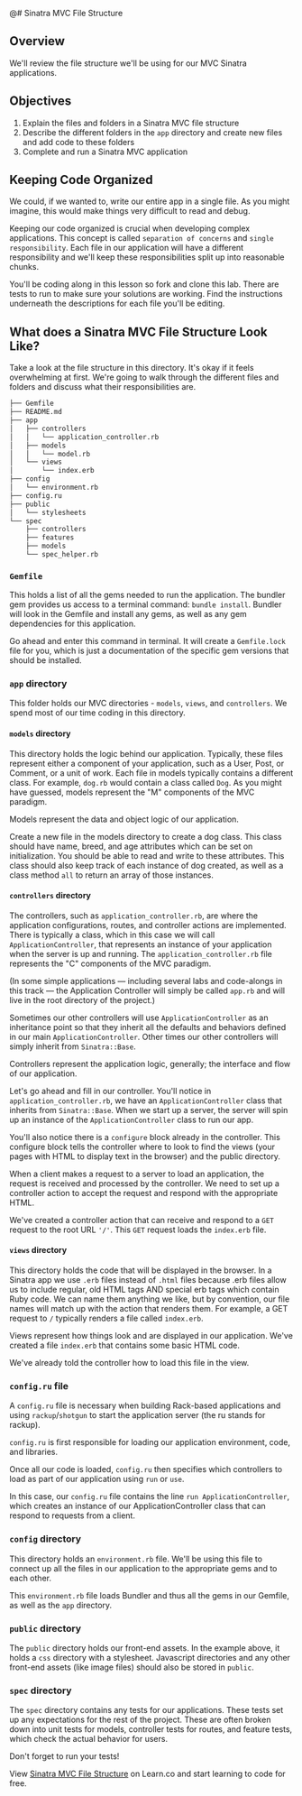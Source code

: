 @# Sinatra MVC File Structure

## Overview

We'll review the file structure we'll be using for our MVC Sinatra applications.

## Objectives

1. Explain the files and folders in a Sinatra MVC file structure
2. Describe the different folders in the `app` directory and create new files
   and add code to these folders
3. Complete and run a Sinatra MVC application

## Keeping Code Organized

We could, if we wanted to, write our entire app in a single file. As you might
imagine, this would make things very difficult to read and debug.

Keeping our code organized is crucial when developing complex applications.
This concept is called `separation of concerns` and `single responsibility`.
Each file in our application will have a different responsibility and we'll
keep these responsibilities split up into reasonable chunks.

You'll be coding along in this lesson so fork and clone this lab. There are
tests to run to make sure your solutions are working. Find the instructions
underneath the descriptions for each file you'll be editing.

## What does a Sinatra MVC File Structure Look Like?

Take a look at the file structure in this directory. It's okay if it feels
overwhelming at first. We're going to walk through the different files and
folders and discuss what their responsibilities are.

```bash
├── Gemfile
├── README.md
├── app
│   ├── controllers
│   │   └── application_controller.rb
│   ├── models
│   │   └── model.rb
│   └── views
│       └── index.erb
├── config
│   └── environment.rb
├── config.ru
├── public
│   └── stylesheets
└── spec
    ├── controllers
    ├── features
    ├── models
    └── spec_helper.rb
```

### `Gemfile`

This holds a list of all the gems needed to run the application. The bundler
gem provides us access to a terminal command: `bundle install`. Bundler will
look in the Gemfile and install any gems, as well as any gem dependencies for
this application.

Go ahead and enter this command in terminal. It will create a `Gemfile.lock`
file for you, which is just a documentation of the specific gem versions that
should be installed.

### `app` directory

This folder holds our MVC directories - `models`, `views`, and `controllers`.
We spend most of our time coding in this directory.

#### `models` directory

This directory holds the logic behind our application. Typically, these files
represent either a component of your application, such as a User, Post, or
Comment, or a unit of work. Each file in models typically contains a different
class. For example, `dog.rb` would contain a class called `Dog`. As you might
have guessed, models represent the "M" components of the MVC paradigm.

Models represent the data and object logic of our application.

Create a new file in the models directory to create a dog class. This class
should have name, breed, and age attributes which can be set on initialization.
You should be able to read and write to these attributes. This class should
also keep track of each instance of dog created, as well as a class method
`all` to return an array of those instances.

#### `controllers` directory

The controllers, such as `application_controller.rb`, are where the application 
configurations, routes, and controller actions are implemented. There is
typically a class, which in this case we will call `ApplicationController`,
that represents an instance of your application when the server is up and
running. The `application_controller.rb` file represents the "C" components of
the MVC paradigm.

(In some simple applications –– including several labs and code-alongs in this
track –– the Application Controller will simply be called `app.rb` and will
live in the root directory of the project.)

Sometimes our other controllers will use `ApplicationController` as an
inheritance point so that they inherit all the defaults and behaviors defined
in our main `ApplicationController`. Other times our other controllers will
simply inherit from `Sinatra::Base`.

Controllers represent the application logic, generally; the interface and flow
of our application.

Let's go ahead and fill in our controller. You'll notice in
`application_controller.rb`, we have an `ApplicationController` class that
inherits from `Sinatra::Base`. When we start up a server, the server will spin
up an instance of the `ApplicationController` class to run our app.

You'll also notice there is a `configure` block already in the controller. This
configure block tells the controller where to look to find the views (your
pages with HTML to display text in the browser) and the public directory.

When a client makes a request to a server to load an application, the request
is received and processed by the controller. We need to set up a controller
action to accept the request and respond with the appropriate HTML.

We've created a controller action that can receive and respond to a `GET`
request to the root URL `'/'`. This `GET` request loads the `index.erb` file.

#### `views` directory

This directory holds the code that will be displayed in the browser. In a
Sinatra app we use `.erb` files instead of `.html` files because .erb files
allow us to include regular, old HTML tags AND special erb tags which contain
Ruby code. We can name them anything we like, but by convention, our file names
will match up with the action that renders them. For example, a GET request
to `/` typically renders a file called `index.erb`.

Views represent how things look and are displayed in our application. We've
created a file `index.erb` that contains some basic HTML code.

We've already told the controller how to load this file in the view.

### `config.ru` file

A `config.ru` file is necessary when building Rack-based applications and using 
`rackup`/`shotgun` to start the application server (the ru stands for rackup).

`config.ru` is first responsible for loading our application environment, code,
and libraries.

Once all our code is loaded, `config.ru` then specifies which controllers to
load as part of our application using `run` or `use`.

In this case, our `config.ru` file contains the line
`run ApplicationController`, which creates an instance of our
ApplicationController class that can respond to requests from a client.

### `config` directory

This directory holds an `environment.rb` file. We'll be using this file to
connect up all the files in our application to the appropriate gems and to each
other.

This `environment.rb` file loads Bundler and thus all the gems in our Gemfile,
as well as the `app` directory.

### `public` directory

The `public` directory holds our front-end assets. In the example above, it
holds a `css` directory with a stylesheet. Javascript directories and any other
front-end assets (like image files) should also be stored in `public`.

### `spec` directory

The `spec` directory contains any tests for our applications. These tests set
up any expectations for the rest of the project. These are often broken down
into unit tests for models, controller tests for routes, and feature tests,
which check the actual behavior for users.

Don't forget to run your tests!

<p class='util--hide'>View <a href='https://learn.co/lessons/sinatra-mvc-file-structure'>Sinatra MVC File Structure</a> on Learn.co and start learning to code for free.</p>
